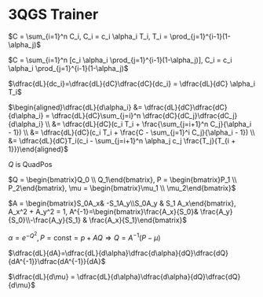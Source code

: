 # 3QGS Trainer

$C = \sum_{i=1}^n C_i, C_i = c_i \alpha_i T_i, T_i = \prod_{j=1}^{i-1}(1-\alpha_j)$

$C = \sum_{i=1}^n [c_i \alpha_i \prod_{j=1}^{i-1}(1-\alpha_j)], C_i = c_i \alpha_i \prod_{j=1}^{i-1}(1-\alpha_j)$

$\dfrac{dL}{dc_i}=\dfrac{dL}{dC}\dfrac{dC}{dc_i} = \dfrac{dL}{dC} \alpha_i T_i$

$\begin{aligned}\dfrac{dL}{d\alpha_i} &= \dfrac{dL}{dC}\dfrac{dC}{d\alpha_i} = \dfrac{dL}{dC}\sum_{j=i}^n \dfrac{dC}{dC_j}\dfrac{dC_j}{d\alpha_i} \\ &= \dfrac{dL}{dC}(c_i T_i +  \frac{\sum_{j=i+1}^n C_j}{\alpha_i - 1}) \\ &= \dfrac{dL}{dC}(c_i T_i +  \frac{C - \sum_{j=1}^i C_j}{\alpha_i - 1}) \\ &= \dfrac{dL}{dC}T_i(c_i - \sum_{j=i+1}^n \alpha_j c_j \frac{T_j}{T_{i + 1}})\end{aligned}$

$Q \text{ is QuadPos}$

$Q = \begin{bmatrix}Q_0 \\ Q_1\end{bmatrix}, P = \begin{bmatrix}P_1 \\ P_2\end{bmatrix}, \mu = \begin{bmatrix}\mu_1 \\ \mu_2\end{bmatrix}$

$A = \begin{bmatrix}S_0A_x& -S_1A_y\\S_0A_y & S_1 A_x\end{bmatrix}, A_x^2 + A_y^2 = 1, A^{-1}=\begin{bmatrix}\frac{A_x}{S_0}& \frac{A_y}{S_0}\\-\frac{A_y}{S_1} & \frac{A_x}{S_1}\end{bmatrix}$

$\alpha = e^{-Q^2}, P = \text{const} = p + AQ \Rightarrow Q = A^{-1}(P - \mu)$

$\dfrac{dL}{dA}=\dfrac{dL}{d\alpha}\dfrac{d\alpha}{dQ}\dfrac{dQ}{dA^{-1}}\dfrac{dA^{-1}}{dA}$

$\dfrac{dL}{d\mu} = \dfrac{dL}{d\alpha}\dfrac{d\alpha}{dQ}\dfrac{dQ}{d\mu}$